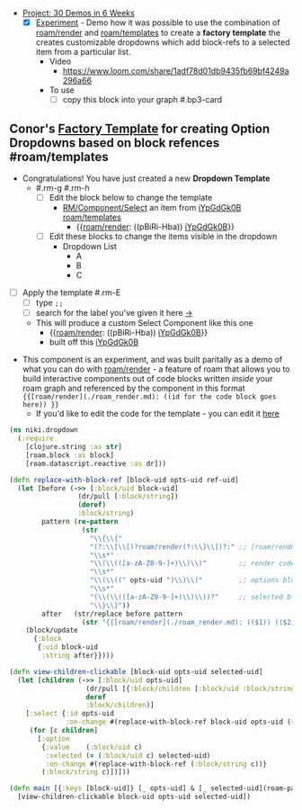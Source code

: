 - [Project: 30 Demos in 6 Weeks](<./Project_ 30 Demos in 6 Weeks.md>)
    - [x] [Experiment](./Experiment.md) - Demo how it was possible to use the combination of [roam/render](./roam_render.md) and [roam/templates](./roam_templates.md) to create a **factory template** the creates customizable dropdowns which add block-refs to a selected item from a particular list.
        - Video
            - <https://www.loom.com/share/1adf78d01db9435fb69bf4249a296a66>
        - To use 
            - [ ] copy this block into your graph #.bp3-card
## Conor's [Factory Template](<./Factory Template.md>) for creating Option Dropdowns based on block refences  #roam/templates
- Congratulations! You have just created a new **Dropdown Template** 
    - #.rm-g  #.rm-h 
        - [ ] Edit the block below to change the template
            - [RM/Component/Select](./RM_Component_Select.md) an item from [iYpGdGk0B](<./February 10th, 2023.md>) [roam/templates](./roam_templates.md)
                - {{[roam/render](./roam_render.md): ((pBiRi-Hba)) [iYpGdGk0B](<./February 10th, 2023.md>)}}
        - [ ] Edit these blocks to change the items visible in the dropdown
            - Dropdown List
                - A
                - B
                - C
- [ ]  Apply the template #.rm-E 
    - [ ] type `;;`   
    - [ ] search for the label you've given it here [->](((ovqdW0R_j))) 
    -  This will produce a custom Select Component like this one 
        - {{[roam/render](./roam_render.md): ((pBiRi-Hba)) [iYpGdGk0B](<./February 10th, 2023.md>)}} 
        - built off this  [iYpGdGk0B](<./February 10th, 2023.md>)
- This component is an experiment, and was built paritally as a demo of what you can do with  [roam/render](./roam_render.md) - a feature of roam that allows you to build interactive components out of code blocks written *inside* your roam graph and referenced by the component in this format `{{[roam/render](./roam_render.md): ((id for the code block goes here)) }}` 
    - If you'd like to edit the code for the template - you can edit it [here](((pBiRi-Hba)))
```clojure
(ns niki.dropdown
  (:require
    [clojure.string :as str]
    [roam.block :as block]
    [roam.datascript.reactive :as dr]))

(defn replace-with-block-ref [block-uid opts-uid ref-uid]
  (let [before (->> [:block/uid block-uid]
                 (dr/pull [:block/string])
                 (deref)
                 :block/string)
        pattern (re-pattern
                  (str
                    "\\{\\{"
                    "(?:\\[\\[)?roam/render(?:\\]\\])?:" ;; [roam/render](./roam_render.md)
                    "\\s*"
                    "\\(\\(([a-zA-Z0-9-]+)\\)\\)"        ;; render code block
                    "\\s*"
                    "\\(\\((" opts-uid ")\\)\\)"         ;; options block
                    "\\s*"
                    "(\\(\\(([a-zA-Z0-9-]+)\\)\\))?"     ;; selected block
                    "\\}\\}"))
        after   (str/replace before pattern
                  (str "{{[roam/render](./roam_render.md): (($1)) (($2)) ((" ref-uid "))}}"))]
    (block/update
      {:block
       {:uid block-uid 
        :string after}})))

(defn view-children-clickable [block-uid opts-uid selected-uid]
  (let [children (->> [:block/uid opts-uid]
                   (dr/pull [{:block/children [:block/uid :block/string]}])
                   deref
                   :block/children)]
    [:select {:id opts-uid
              :on-change #(replace-with-block-ref block-uid opts-uid (-> % .-target .-value))}
     (for [c children]
       [:option
        {:value    (:block/uid c)
         :selected (= (:block/uid c) selected-uid)
         :on-change #(replace-with-block-ref (:block/string c))}
        (:block/string c)])]))

(defn main [{:keys [block-uid]} [_ opts-uid] & [_ selected-uid](roam-page://_ selected-uid)]
  [view-children-clickable block-uid opts-uid selected-uid])
```